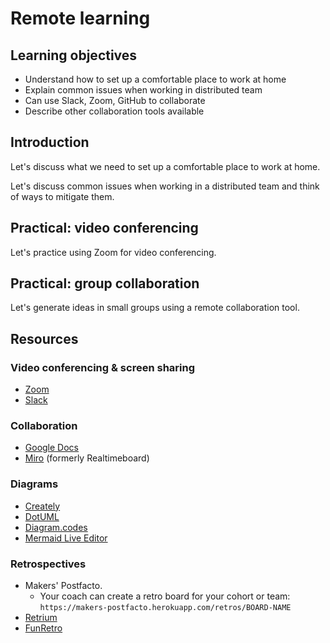 # Remote learning

## Learning objectives

- Understand how to set up a comfortable place to work at home
- Explain common issues when working in distributed team
- Can use Slack, Zoom, GitHub to collaborate
- Describe other collaboration tools available

## Introduction

Let's discuss what we need to set up a comfortable place to work at home.

Let's discuss common issues when working in a distributed team and think of ways to mitigate them.

## Practical: video conferencing

Let's practice using Zoom for video conferencing.

## Practical: group collaboration

Let's generate ideas in small groups using a remote collaboration tool.

## Resources

### Video conferencing & screen sharing
- [Zoom](https://zoom.us)
- [Slack](https://slack.com/intl/en-gb/video-conferencing)

### Collaboration
- [Google Docs](https://docs.google.com/)
- [Miro](https://miro.com) (formerly Realtimeboard)

### Diagrams
- [Creately](https://creately.com)
- [DotUML](https://dotuml.com/playground.html)
- [Diagram.codes](https://www.diagram.codes)
- [Mermaid Live Editor](https://mermaid-js.github.io/mermaid-live-editor)

### Retrospectives
- Makers' Postfacto.
    - Your coach can create a retro board for your cohort or team: `https://makers-postfacto.herokuapp.com/retros/BOARD-NAME`
- [Retrium](https://www.retrium.com)
- [FunRetro](https://funretro.io)
